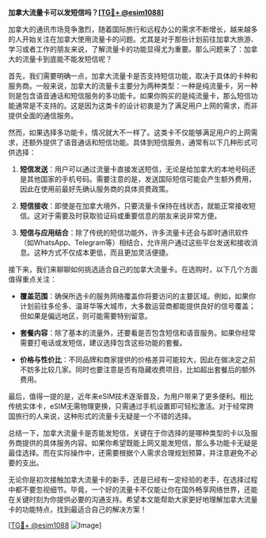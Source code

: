 **加拿大流量卡可以发短信吗？[[TG💪+ @esim1088](https://t.me/s/esim1088)]**

加拿大的通讯市场竞争激烈，随着国际旅行和远程办公的需求不断增长，越来越多的人开始关注在加拿大使用流量卡的问题。尤其是对于那些计划前往加拿大旅游、学习或者工作的朋友来说，了解流量卡的功能显得尤为重要。那么问题来了：加拿大的流量卡到底能不能发短信呢？

首先，我们需要明确一点，加拿大流量卡是否支持短信功能，取决于具体的卡种和服务商。一般来说，加拿大的流量卡主要分为两种类型：一种是纯流量卡，另一种则是包含语音通话和短信服务的多功能卡。如果你购买的是纯流量卡，那么短信功能通常是不支持的。这是因为这类卡的设计初衷是为了满足用户上网的需求，而非提供全面的通信服务。

然而，如果选择多功能卡，情况就大不一样了。这类卡不仅能够满足用户的上网需求，还额外提供了语音通话和短信功能。具体到短信服务，通常有以下几种形式可供选择：

1. **短信发送**：用户可以通过流量卡直接发送短信，无论是给加拿大的本地号码还是其他国家的手机号码。需要注意的是，发送国际短信可能会产生额外费用，因此在使用前最好先确认服务商的具体资费政策。
   
2. **短信接收**：即使是在加拿大境外，只要流量卡保持在线状态，就能正常接收短信。这对于需要及时获取验证码或重要信息的朋友来说非常方便。

3. **短信与应用结合**：除了传统的短信功能外，许多流量卡还会与即时通讯软件（如WhatsApp、Telegram等）相结合，允许用户通过这些平台发送和接收消息。这种方式不仅成本更低，而且更加灵活便捷。

接下来，我们来聊聊如何挑选适合自己的加拿大流量卡。在选购时，以下几个方面值得重点关注：

- **覆盖范围**：确保所选卡的服务网络覆盖你将要访问的主要区域。例如，如果你计划前往多伦多、温哥华等大城市，大多数运营商都能提供良好的信号覆盖；但如果是偏远地区，则可能需要特别留意。
  
- **套餐内容**：除了基本的流量外，还要看是否包含短信和语音服务。如果你经常需要打电话或发短信，建议选择包含这些功能的套餐。

- **价格与性价比**：不同品牌和商家提供的价格差异可能较大，因此在做决定之前不妨多比较几家。同时也要注意是否有隐藏收费项目，比如超出套餐后的额外费用。

最后，值得一提的是，近年来eSIM技术逐渐普及，为用户带来了更多便利。相比传统实体卡，eSIM无需物理更换，只需通过手机设置即可轻松激活。对于经常跨国旅行的人来说，这种形式的流量卡无疑是一个不错的选择。

总结一下，加拿大流量卡是否能发短信，关键在于你选择的是哪种类型的卡以及服务商提供的具体服务内容。如果你希望既能上网又能发短信，那么多功能卡无疑是最佳选择。而在实际操作中，还需要根据个人需求合理规划预算，并注意避免不必要的支出。

无论你是初次接触加拿大流量卡的新手，还是已经有一定经验的老手，在选择过程中都不要忽视细节。毕竟，一个好的流量卡不仅能让你在国外畅享网络世界，还能在关键时刻为你提供必要的沟通支持。希望本文能帮助大家更好地理解加拿大流量卡的功能特点，找到最适合自己的解决方案！

[[TG💪+ @esim1088](https://t.me/s/esim1088) ![Image](https://i.postimg.cc/4NQfJmqS/Snipaste-2025-05-13-00-14-12.png)]